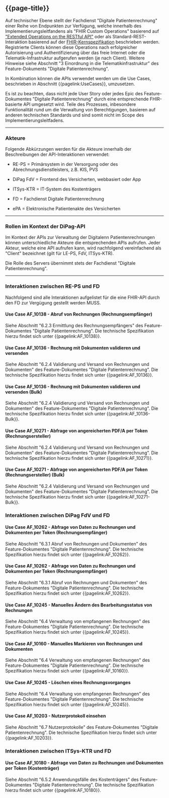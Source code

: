 ## {{page-title}}

Auf technischer Ebene stellt der Fachdienst "Digitale Patientenrechnung" einer Reihe von Endpunkten zur Verfügung, welche innerhalb des Implementierungsleitfandens als "FHIR Custom Operations" basierend auf ["Extended Operations on the RESTful API"](https://hl7.org/fhir/r4/operations.html#3.2.0) oder als Standard-REST-Interaktion basierend auf der [FHIR-Kernspezifikation](https://www.hl7.org/fhir/r4/http.html) beschrieben werden. Registrierte Clients können diese Operations nach erfolgreicher Autorisierung und Authentifizierung über das freie Internet oder die Telematik-Infrastruktur aufgerufen werden (je nach Client). Weitere Hinweise siehe Abschnitt "3 Einordnung in die Telematikinfrastruktur" des Feature-Dokuments "Digitale Patientenrechnung".

In Kombination können die APIs verwendet werden um die Use Cases, beschrieben in Abschnitt {{pagelink:UseCases}}, umzusetzen.

Es ist zu beachten, dass nicht jede User Story oder jedes Epic des Feature-Dokumentes "Digitale Patientenrechnung" durch eine entsprechende FHIR-basierte API umgesetzt wird. Teile des Prozesses, inbesondere Funktionalität rund um die Verwaltung von Berechtigungen, basieren auf anderen technischen Standards und sind somit nicht im Scope des Implementierungsleitfadens.

----

### Akteure

Folgende Abkürzungen werden für die Akteure innerhalb der Beschreibungen der API-Interaktionen verwendet:

* RE-PS = Primärsystem in der Versorgung oder des Abrechnungsdienstleisters, z.B. KIS, PVS

* DiPag FdV = Frontend des Versicherten, webbasiert oder App

* ITSys-KTR = IT-System des Kostenträgers

* FD = Fachdienst Digitale Patientenrechnung

* ePA = Elektronische Patientenakte des Versicherten

----

### Rollen im Kontext der DiPag-API

Im Kontext der APIs zur Verwaltung der Digitalenn Patientenrechnungen können unterschiedliche Akteure die entsprechenden APIs aufrufen. Jeder Akteur, welche eine API aufrufen kann, wird nachfolgend vereinfachend als "Client" bezeichnet (gilt für LE-PS, FdV, ITSys-KTR).

Die Rolle des Servers übernimmt stets der Fachdienst "Digitale Patientenrechnung".

----

### Interaktionen zwischen RE-PS und FD

Nachfolgend sind alle Interaktionen aufgelistet für die eine FHIR-API durch den FD zur Vergügung gestellt werden MUSS.

#### Use Case AF_10138 - Abruf von Rechnungen (Rechnungsempfänger)

Siehe Abschnitt "6.2.3 Ermittlung des Rechnungsempfängers" des Feature-Dokumentes "Digitale Patientenrechnung". Die technische Spezifikation hierzu findet sich unter {{pagelink:AF_10138}}.

#### Use Case AF_10136 - Rechnung mit Dokumenten validieren und versenden

Siehe Abschnitt "6.2.4 Validierung und Versand von Rechnungen und Dokumenten" des Feature-Dokumentes "Digitale Patientenrechnung". Die technische Spezifikation hierzu findet sich unter {{pagelink:AF_10136}}.

#### Use Case AF_10136 - Rechnung mit Dokumenten validieren und versenden (Bulk)

Siehe Abschnitt "6.2.4 Validierung und Versand von Rechnungen und Dokumenten" des Feature-Dokumentes "Digitale Patientenrechnung". Die technische Spezifikation hierzu findet sich unter {{pagelink:AF_10136-Bulk}}.

#### Use Case AF_10271 - Abfrage von angereicherten PDF/A per Token (Rechnungsersteller)

Siehe Abschnitt "6.2.4 Validierung und Versand von Rechnungen und Dokumenten" des Feature-Dokumentes "Digitale Patientenrechnung". Die technische Spezifikation hierzu findet sich unter {{pagelink:AF_10271}}.

#### Use Case AF_10271 - Abfrage von angereicherten PDF/A per Token (Rechnungsersteller) (Bulk)

Siehe Abschnitt "6.2.4 Validierung und Versand von Rechnungen und Dokumenten" des Feature-Dokumentes "Digitale Patientenrechnung". Die technische Spezifikation hierzu findet sich unter {{pagelink:AF_10271-Bulk}}.

### Interaktionen zwischen DiPag FdV und FD

#### Use Case AF_10262 - Abfrage von Daten zu Rechnungen und Dokumenten per Token (Rechnungsempfänger)

Siehe Abschnitt "6.3.1 Abruf von Rechnungen und Dokumenten" des Feature-Dokumentes "Digitale Patientenrechnung". Die technische Spezifikation hierzu findet sich unter {{pagelink:AF_10262}}.

#### Use Case AF_10262 - Abfrage von Daten zu Rechnungen und Dokumenten per Token (Rechnungsempfänger)

Siehe Abschnitt "6.3.1 Abruf von Rechnungen und Dokumenten" des Feature-Dokumentes "Digitale Patientenrechnung". Die technische Spezifikation hierzu findet sich unter {{pagelink:AF_10262}}.

#### Use Case AF_10245 - Manuelles Ändern des Bearbeitungsstatus von Rechnungen

Siehe Abschnitt "6.4 Verwaltung von empfangenen Rechnungen" des Feature-Dokumentes "Digitale Patientenrechnung". Die technische Spezifikation hierzu findet sich unter {{pagelink:AF_10245}}.

#### Use Case AF_10160 - Manuelles Markieren von Rechnungen und Dokumenten

Siehe Abschnitt "6.4 Verwaltung von empfangenen Rechnungen" des Feature-Dokumentes "Digitale Patientenrechnung". Die technische Spezifikation hierzu findet sich unter {{pagelink:AF_10160}}.

#### Use Case AF_10245 - Löschen eines Rechnungsvorganges

Siehe Abschnitt "6.4 Verwaltung von empfangenen Rechnungen" des Feature-Dokumentes "Digitale Patientenrechnung". Die technische Spezifikation hierzu findet sich unter {{pagelink:AF_10245}}.

#### Use Case AF_10203 - Nutzerprotokoll einsehen

Siehe Abschnitt "6.7 Nutzerprotokolle" des Feature-Dokumentes "Digitale Patientenrechnung". Die technische Spezifikation hierzu findet sich unter {{pagelink:AF_10203}}.

### Interaktionen zwischen ITSys-KTR und FD

#### Use Case AF_10180 - Abfrage von Daten zu Rechnungen und Dokumenten per Token (Kostenträger)

Siehe Abschnitt "6.5.2 Anwendungsfälle des Kostenträgers" des Feature-Dokumentes "Digitale Patientenrechnung". Die technische Spezifikation hierzu findet sich unter {{pagelink:AF_10180}}.
